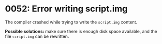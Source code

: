 # 0052: Error writing script.img

The compiler crashed while trying to write the `script.img` content.

**Possible solutions:** make sure there is enough disk space available, and the file `script.img` can be rewritten.

